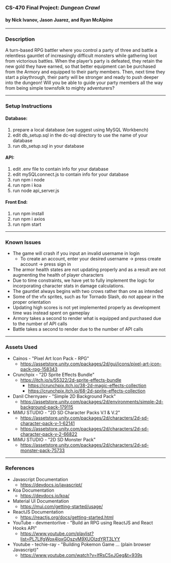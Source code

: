 ### CS-470 Final Project:  *Dungeon Crawl*
 #### by Nick Ivanov, Jason Juarez, and Ryan McAlpine
---
 ### Description
 A turn-based RPG battler where you control a party of three and battle a relentless gauntlet of
 increasingly difficult monsters while gathering loot from victorious battles. When the player’s
 party is defeated, they retain the new gold they have earned, so that better equipment can be
 purchased from the Armory and equipped to their party members. Then, next time they start a
 playthrough, their party will be stronger and ready to push deeper into the dungeon! Will you be
 able to guide your party members all the way from being simple townsfolk to mighty adventurers?

---
 ### Setup Instructions
 #### Database:
 1. prepare a local database (we suggest using MySQL Workbench)
 2. edit db_setup.sql in the dc-sql directory to use the name of your database
 3. run db_setup.sql in your database
 #### API:
 1. edit .env file to contain info for your database
 2. edit mySQLconnect.js to contain info for your database
 3. run npm i node
 4. run npm i koa
 5. run node api_server.js
 #### Front End:
 1. run npm install
 2. run npm i axios
 3. run npm start

---
 ### Known Issues
 - The game will crash if you input an invalid username in login
   - To create an account, enter your desired username -> press create account -> press sign in
 - The armor health states are not updating properly and as a result are not augmenting the health of player characters
 - Due to time constraints, we have yet to fully implement the logic for incorporating character stats in damage calculations.
 - The gauntlet always begins with two crows rather than one as intended
 - Some of the vfx sprites, such as for Tornado Slash, do not appear in the proper orientation
 - Updating high scores is not yet implemented properly as development time was instead spent on gameplay
 - Armory takes a second to render what is equipped and purchased due to the number of API calls
 - Battle takes a second to render due to the number of API calls

---
 ### Assets Used
 - Cainos - "Pixel Art Icon Pack - RPG"
   - https://assetstore.unity.com/packages/2d/gui/icons/pixel-art-icon-pack-rpg-158343
 - Crunchpix - "2D Sprite Effects Bundle"
   - https://itch.io/s/55322/2d-sprite-effects-bundle
     - https://crunchpix.itch.io/38-2d-magic-effects-collection
     - https://crunchpix.itch.io/68-2d-sprite-effects-collection
 - Danil Chernyaev - "Simple 2D Background Pack"
   - https://assetstore.unity.com/packages/2d/environments/simple-2d-background-pack-179115
 - MiMU STUDIO - "2D SD Character Packs V.1 & V.2"
   - https://assetstore.unity.com/packages/2d/characters/2d-sd-character-pack-v-1-62141
   - https://assetstore.unity.com/packages/2d/characters/2d-sd-character-pack-v-2-66822
 - MiMU STUDIO - "2D SD Monster Pack"
   - https://assetstore.unity.com/packages/2d/characters/2d-sd-monster-pack-75733

---
 ### References
 - Javascript Documentation
   - https://devdocs.io/javascript/
 - Koa Documentation
   - https://devdocs.io/koa/
 - Material UI Documentation
   - https://mui.com/getting-started/usage/
 - ReactJS Documentation
   - https://reactjs.org/docs/getting-started.html
 - YouTube - devmentorlive - "Build an RPG using ReactJS and React Hooks API"
   - https://www.youtube.com/playlist?list=PL7LIfgWox4loxGOszvM9XUOIzdYRT3LYY
 - Youtube - techie-ray - "Building Pokemon Game ... (plain browser Javascript)"
   - https://www.youtube.com/watch?v=lfRsC5xJGeg&t=939s
